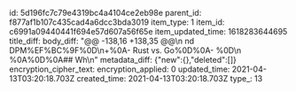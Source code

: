 id: 5d196fc7c79e4319bc4a4104ce2eb98e
parent_id: f877af1b107c435cad4a6dcc3bda3019
item_type: 1
item_id: c6991a09440441f694e57d607a56f65e
item_updated_time: 1618283644695
title_diff: 
body_diff: "@@ -138,16 +138,35 @@\\n nd DPM%EF%BC%9F%0D\\n+%0A- Rust vs. Go%0D%0A- %0D\\n %0A%0D%0A## Wh\\n"
metadata_diff: {"new":{},"deleted":[]}
encryption_cipher_text: 
encryption_applied: 0
updated_time: 2021-04-13T03:20:18.703Z
created_time: 2021-04-13T03:20:18.703Z
type_: 13